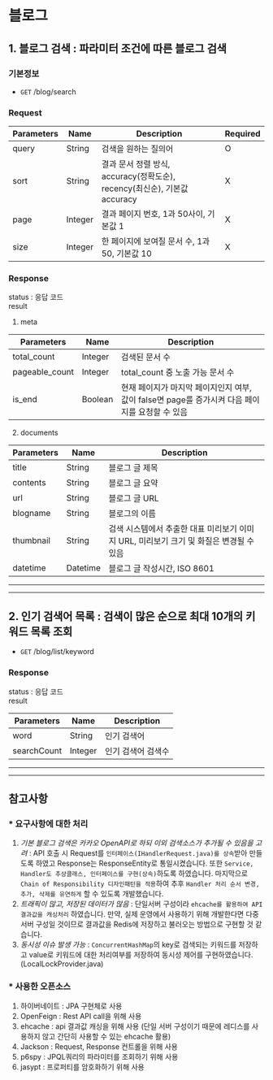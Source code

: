 # 블로그
## 1. 블로그 검색 : 파라미터 조건에 따른 블로그 검색

### 기본정보

- `GET` /blog/search  


### Request
|Parameters|Name| Description                                             | Required |
|------|---|---------------------------------------------------------|----------|
|query|String| 검색을 원하는 질의어                                             | O        |
|sort|String| 결과 문서 정렬 방식, accuracy(정확도순), recency(최신순), 기본값 accuracy | X        |
|page|Integer| 결과 페이지 번호, 1과 50사이, 기본값 1                               | X        |
|size|Integer| 한 페이지에 보여질 문서 수, 1과 50, 기본값 10                          | X        |

### Response
status : 응답 코드  
result  
  1) meta

| Parameters     | Name    |Description|
|----------------|---------|---|
| total_count    | Integer |검색된 문서 수|
| pageable_count | Integer |total_count 중 노출 가능 문서 수|
| is_end         | Boolean |현재 페이지가 마지막 페이지인지 여부, 값이 false면 page를 증가시켜 다음 페이지를 요청할 수 있음|

  2) documents

|Parameters|Name|Description|
|------|---|---|
|title|String|블로그 글 제목|
|contents|String|블로그 글 요약|
|url|String|블로그 글 URL|
|blogname|String|블로그의 이름|
|thumbnail|String|검색 시스템에서 추출한 대표 미리보기 이미지 URL, 미리보기 크기 및 화질은 변경될 수 있음|
|datetime|Datetime|블로그 글 작성시간, ISO 8601|

---

---
## 2. 인기 검색어 목록 : 검색이 많은 순으로 최대 10개의 키워드 목록 조회
- `GET` /blog/list/keyword  


### Response
status : 응답 코드  
result

| Parameters  | Name    | Description |
|-------------|---------|-------------|
| word        | String  | 인기 검색어      |
| searchCount | Integer | 인기 검색어 검색수  |

---

---
## 참고사항
### * 요구사항에 대한 처리
1. _기본 블로그 검색은 카카오 OpenAPI로 하되 이외 검색소스가 추가될 수 있음을 고려_ : API 호출 시 Request를 `인터페이스(IHandlerRequest.java)를 상속`받아 만들도록 하였고 
Response는 ResponseEntity로 통일시켰습니다. 또한 `Service, Handler도 추상클래스, 인터페이스를 구현(상속)`하도록 하였습니다.
마지막으로 `Chain of Responsibility 디자인패턴을 적용`하여 추후 `Handler 처리 순서 변경, 추가, 삭제를 유연하게` 할 수 있도록 개발했습니다.
2. _트래픽이 많고, 저장된 데이터가 많음_ : 단일서버 구성이라 `ehcache를 활용하여 API 결과값을 캐싱처리` 하였습니다. 
만약, 실제 운영에서 사용하기 위해 개발한다면 다중서버 구성일 것이므로 결과값을 Redis에 저장하고 불러오는 방법으로 구현할 것 같습니다.
3. _동시성 이슈 발생 가능_ : `ConcurrentHashMap`의 key로 검색되는 키워드를 저장하고 value로 키워드에 대한 처리여부를 저장하여 동시성 제어를 구현하였습니다.
   (LocalLockProvider.java)

### * 사용한 오픈소스
1. 하이버네이트 : JPA 구현체로 사용
2. OpenFeign : Rest API call을 위해 사용
3. ehcache : api 결과값 캐싱을 위해 사용 (단일 서버 구성이기 때문에 레디스를 사용하지 않고 간단히 사용할 수 있는 ehcache 활용)
4. Jackson : Request, Response 컨트롤을 위해 사용
5. p6spy : JPQL쿼리의 파라미터를 조회하기 위해 사용
6. jasypt : 프로퍼티를 암호화하기 위해 사용